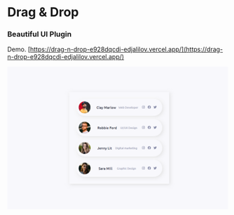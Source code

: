 # Drag & Drop

### Beautiful UI Plugin

Demo. [https://drag-n-drop-e928dqcdi-edjalilov.vercel.app/](https://drag-n-drop-e928dqcdi-edjalilov.vercel.app/)

![preview img](/preview.png)
